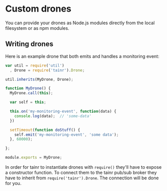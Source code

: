 # Custom drones

You can provide your drones as Node.js modules directly from the local filesystem or as npm modules.

## Writing drones

Here is an example drone that both emits and handles a monitoring event:

```js
var util = require('util')
  , Drone = require('tainr').Drone;

util.inherits(MyDrone, Drone);

function MyDrone() {
  MyDrone.call(this);

  var self = this;

  this.on('my-monitoring-event', function(data) {
    console.log(data);  // 'some-data'
  })

  setTimeout(function doStuff() {
    self.emit('my-monitoring-event', 'some data');
  }, 60000);

};

module.exports = MyDrone;
```

In order for tainr to instantiate drones with ```require()``` they'll have to expose a constructor function. To connect them to the tainr pub/sub broker they have to inherit from ```require('tainr').Drone```. The connection will be done for you.